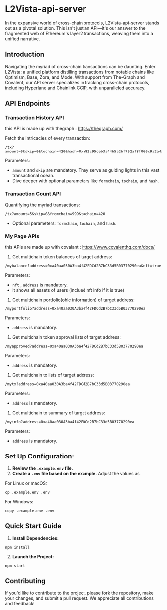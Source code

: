 # L2Vista-api-server
In the expansive world of cross-chain protocols, L2Vista-api-server stands out as a pivotal solution. This isn't just an API—it's our answer to the fragmented web of Ethereum's layer2 transactions, weaving them into a unified narrative.

## Introduction
Navigating the myriad of cross-chain transactions can be daunting. Enter L2Vista: a unified platform distilling transactions from notable chains like Optimism, Base, Zora, and Mode. With support from The-Graph and Covalent, our API server specializes in tracking cross-chain protocols, including Hyperlane and Chainlink CCIP, with unparalleled accuracy.

## API Endpoints

### Transaction History API
this API is made up with thegraph : https://thegraph.com/

Fetch the intricacies of every transaction:
```
/tx?amount=5&skip=0&tochain=420&hash=0xa82c95ceb3a44b5a2bf752af8f066c9a2a4a908860c98f3514161be596260d2d
```
Parameters:
- `amount` and `skip` are mandatory. They serve as guiding lights in this vast transactional ocean.
- Dive deeper with optional parameters like `formchain`, `tochain`, and `hash`.

### Transaction Count API
Quantifying the myriad transactions:
```
/tx?amount=5&skip=0&fromchain=999&tochain=420
```
- Optional parameters: `formchain`, `tochain`, and `hash`.

### My Page APIs

this APIs are made up with covalant : https://www.covalenthq.com/docs/

1. Get multichain token balances of target address:
```
/mybalance?address=0xa40aa030A3ba4f42FDCd2B7bC33d5B03770290ea&nft=true
```
Parameters:
- `nft` , `address` is mandatory.
- it shows all assets of users (inclued nft info if it is true)

1. Get multichain portfolio(ohlc information) of target address:
```
/myportfolio?address=0xa40aa030A3ba4f42FDCd2B7bC33d5B03770290ea
```
Parameters:
-  `address` is mandatory.

1. Get multichain token approval lists of target address:
```
/myapproved?address=0xa40aa030A3ba4f42FDCd2B7bC33d5B03770290ea
```
Parameters:
-  `address` is mandatory.

1. Get multichain tx lists of target address:
```
/mytx?address=0xa40aa030A3ba4f42FDCd2B7bC33d5B03770290ea
```
Parameters:
-  `address` is mandatory.

1. Get multichain tx summary of target address:
```
/myinfo?address=0xa40aa030A3ba4f42FDCd2B7bC33d5B03770290ea
```
Parameters:
-  `address` is mandatory.

## Set Up Configuration:
1. **Review the `.example.env` file.**
2. **Create a `.env` file based on the example.** Adjust the values as 

For Linux or macOS:
```shell
cp .example.env .env
```
For Windows:
```shell
copy .example.env .env
```

## Quick Start Guide
1. **Install Dependencies:**
```shell
npm install
```

2. **Launch the Project:**
```shell
npm start
```

## Contributing
If you'd like to contribute to the project, please fork the repository, make your changes, and submit a pull request. We appreciate all contributions and feedback!